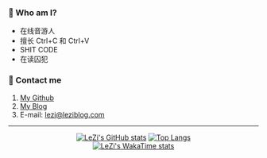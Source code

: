 ### 👋 Who am I?
- 在线音游人
- 擅长 Ctrl+C 和 Ctrl+V
- SHIT CODE
- 在读囚犯

### 💬 Contact me
1. [My Github](https://github.com/LeZi9916)
2. [My Blog](https://leziblog.com)
3. E-mail: [lezi@leziblog.com](mailto:lezi@leziblog.com)

---  

[<div align=center>![LeZi's GitHub stats](https://github-readme-stats.vercel.app/api?username=LeZi9916&show_icons=true&theme=radical&count_private=true)](https://github.com/anuraghazra/github-readme-stats)
[![Top Langs](https://github-readme-stats.vercel.app/api/top-langs/?username=LeZi9916&theme=transparent)](https://github.com/anuraghazra/github-readme-stats)
[<div align=center>![LeZi's WakaTime stats](https://github-readme-stats.vercel.app/api/wakatime?username=LeZi&layout=compact&langs_count=5&theme=transparent)](https://github.com/anuraghazra/github-readme-stats)

<!--
**LeZi04919/LeZi04919** is a ✨ _special_ ✨ repository because its `README.md` (this file) appears on your GitHub profile.

Here are some ideas to get you started:

- 🔭 I’m currently working on ...
- 🌱 I’m currently learning ...
- 👯 I’m looking to collaborate on ...
- 🤔 I’m looking for help with ...
- 💬 Ask me about ...
- 📫 How to reach me: ...
- 😄 Pronouns: ...
- ⚡ Fun fact: ...
-->
